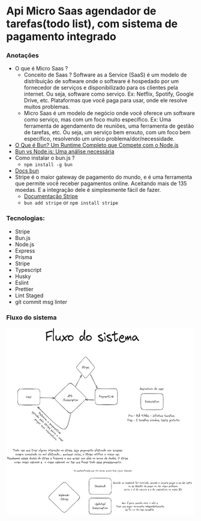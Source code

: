 # Api Micro Saas agendador de tarefas(todo list), com sistema de pagamento integrado

### Anotações
 - O que é Micro Saas ? 
    - Conceito de Saas ? Software as a Service (SaaS) é um modelo de distribuição de software onde o software é hospedado por um fornecedor de serviços e disponibilizado para os clientes pela internet. Ou seja, software como serviço. Ex: Netflix, Spotify, Google Drive, etc. Plataformas que você paga para usar, onde ele resolve muitos problemas.
    - Micro Saas é um modelo de negócio onde você oferece um software como serviço, mas com um foco muito específico. Ex: Uma ferramenta de agendamento de reuniões, uma ferramenta de gestão de tarefas, etc. Ou seja, um serviço bem enxuto, com um foco bem específico, resolvendo um unico problema/dor/necessidade.
 - [O Que é Bun? Um Runtime Completo que Compete com o Node.js](https://kinsta.com/pt/blog/bun-sh/)
 - [Bun vs Node.js: Uma análise necessária](https://medium.com/@marquesag/bun-vs-node-js-o-que-você-precisa-saber-dc01456791a8#:~:text=Bun%20suporta%20TypeScript%20e%20JSX,dar%20suporte%20a%20essas%20funcionalidades.)
 - Como instalar o bun.js ?
    - `npm install -g bun`
- [Docs bun](https://bun.sh/docs/installation)
- Stripe é o maior gateway de pagamento do mundo, e é uma ferramenta que permite você receber pagamentos online. Aceitando mais de 135 moedas. E a integração dele é simplesmente fácil de fazer.
    - [Documentação Stripe](https://stripe.com/docs)
    - ```bun add stripe``` or ```npm install stripe```

 ### Tecnologias:

 - Stripe
 - Bun.js
  - Node.js
- Express
- Prisma
- Stripe
- Typescript
- Husky
- Eslint
- Prettier
- Lint Staged
- git commit msg linter

### Fluxo do sistema

<img src="./.github/fluxo-do-sistema.png" width="500" height="500">
